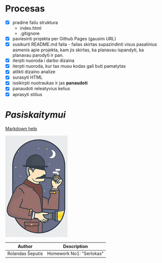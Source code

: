 # Procesas

- [x] pradine failu struktura
    - index.html
    - .gitignore
- [x] paviesinti projekta per Github Pages (gausim URL)
- [x] susikurti README.md faila - failas skirtas supazindinti visus pasalinius asmenis apie projekta, kam jis skirtas, ka planavau ispandyti, ka planavau parodyti ir pan.
- [x] iterpti nuoroda i darbo dizaina
- [x] iterpti nuoroda, kur tas musu kodas gali buti pamatytas
- [x] atlikti dizaino analize
- [x] surasyti HTML
- [x] issikirpti nuotraukas ir jas **panaudoti**
- [x] panaudoti releatyvius kelius
- [x] aprasyti stilius

# *Pasiskaitymui*

[Markdown help](https://guides.github.com/features/mastering-markdown/)


![Serlokas](/serlokas.jpg)

Author | Description
------------ | -------------
Rolandas Šeputis | Homework No1: "Serlokas"
